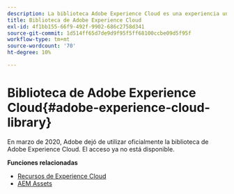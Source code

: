 ```yaml
---
description: La biblioteca Adobe Experience Cloud es una experiencia universal y centralizada para almacenar, buscar y seleccionar recursos en las soluciones de Adobe Experience Cloud.
title: Biblioteca de Adobe Experience Cloud
exl-id: 4f1bb155-66f9-492f-9902-686c2758d341
source-git-commit: 1d514ff65d7de9d9f95f5ff68100ccbe09d5f95f
workflow-type: tm+mt
source-wordcount: '70'
ht-degree: 10%

---
```


# Biblioteca de Adobe Experience Cloud{#adobe-experience-cloud-library}

En marzo de 2020, Adobe dejó de utilizar oficialmente la biblioteca de Adobe Experience Cloud. El acceso ya no está disponible.

**Funciones relacionadas**

* [Recursos de Experience Cloud](https://experienceleague.adobe.com/docs/core-services/interface/services/assets/experience-cloud-assets.html)
* [AEM Assets](https://experienceleague.adobe.com/docs/experience-manager-cloud-service/content/assets/home.html)
